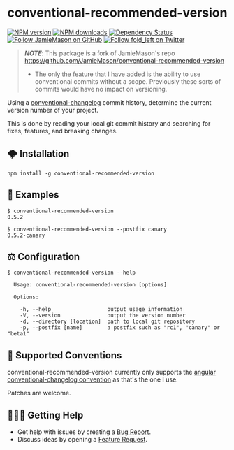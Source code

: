 # conventional-recommended-version

[![NPM version](http://img.shields.io/npm/v/conventional-recommended-version.svg?style=flat-square)](https://www.npmjs.com/package/conventional-recommended-version)
[![NPM downloads](http://img.shields.io/npm/dm/conventional-recommended-version.svg?style=flat-square)](https://www.npmjs.com/package/conventional-recommended-version)
[![Dependency Status](http://img.shields.io/david/JamieMason/conventional-recommended-version.svg?style=flat-square)](https://david-dm.org/JamieMason/conventional-recommended-version)
[![Follow JamieMason on GitHub](https://img.shields.io/github/followers/JamieMason.svg?style=social&label=Follow)](https://github.com/JamieMason)
[![Follow fold_left on Twitter](https://img.shields.io/twitter/follow/fold_left.svg?style=social&label=Follow)](https://twitter.com/fold_left)

> **_NOTE_**: This package is a fork of JamieMason's repo https://github.com/JamieMason/conventional-recommended-version
> * The only the feature that I have added is the ability to use conventional commits without a scope. Previously these
    sorts of commits would have no impact on versioning.

Using a [conventional-changelog](https://github.com/ajoslin/conventional-changelog) commit history, determine the
current version number of your project.

This is done by reading your local git commit history and searching for fixes, features, and breaking changes.

## 🌩 Installation

```
npm install -g conventional-recommended-version
```

## 👀 Examples

```
$ conventional-recommended-version
0.5.2
```

```
$ conventional-recommended-version --postfix canary
0.5.2-canary
```

## ⚖️ Configuration

```
$ conventional-recommended-version --help

  Usage: conventional-recommended-version [options]

  Options:

    -h, --help                  output usage information
    -V, --version               output the version number
    -d, --directory [location]  path to local git repository
    -p, --postfix [name]        a postfix such as "rc1", "canary" or "beta1"
```

## 📝 Supported Conventions

conventional-recommended-version currently only supports the
[angular conventional-changelog convention](https://github.com/ajoslin/conventional-changelog/blob/master/conventions/angular.md)
as that's the one I use.

Patches are welcome.

## 🙋🏾‍♀️ Getting Help

- Get help with issues by creating a
  [Bug Report](https://github.com/JamieMason/conventional-recommended-version/issues/new?template=bug_report.md).
- Discuss ideas by opening a
  [Feature Request](https://github.com/JamieMason/conventional-recommended-version/issues/new?template=feature_request.md).
